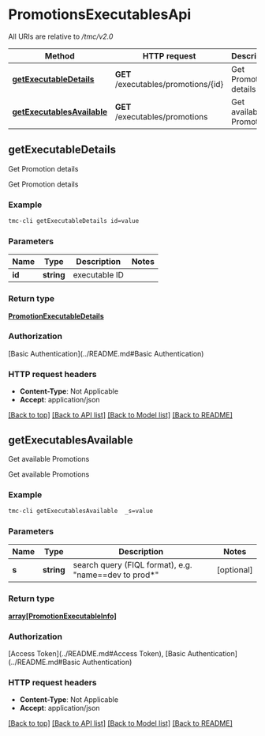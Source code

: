 # PromotionsExecutablesApi

All URIs are relative to */tmc/v2.0*

Method | HTTP request | Description
------------- | ------------- | -------------
[**getExecutableDetails**](PromotionsExecutablesApi.md#getExecutableDetails) | **GET** /executables/promotions/{id} | Get Promotion details
[**getExecutablesAvailable**](PromotionsExecutablesApi.md#getExecutablesAvailable) | **GET** /executables/promotions | Get available Promotions


## **getExecutableDetails**

Get Promotion details

Get Promotion details

### Example
```bash
tmc-cli getExecutableDetails id=value
```

### Parameters

Name | Type | Description  | Notes
------------- | ------------- | ------------- | -------------
 **id** | **string** | executable ID |

### Return type

[**PromotionExecutableDetails**](PromotionExecutableDetails.md)

### Authorization

[Basic Authentication](../README.md#Basic Authentication)

### HTTP request headers

 - **Content-Type**: Not Applicable
 - **Accept**: application/json

[[Back to top]](#) [[Back to API list]](../README.md#documentation-for-api-endpoints) [[Back to Model list]](../README.md#documentation-for-models) [[Back to README]](../README.md)

## **getExecutablesAvailable**

Get available Promotions

Get available Promotions

### Example
```bash
tmc-cli getExecutablesAvailable  _s=value
```

### Parameters

Name | Type | Description  | Notes
------------- | ------------- | ------------- | -------------
 **s** | **string** | search query (FIQL format), e.g. \"name==dev to prod*\" | [optional]

### Return type

[**array[PromotionExecutableInfo]**](PromotionExecutableInfo.md)

### Authorization

[Access Token](../README.md#Access Token), [Basic Authentication](../README.md#Basic Authentication)

### HTTP request headers

 - **Content-Type**: Not Applicable
 - **Accept**: application/json

[[Back to top]](#) [[Back to API list]](../README.md#documentation-for-api-endpoints) [[Back to Model list]](../README.md#documentation-for-models) [[Back to README]](../README.md)

